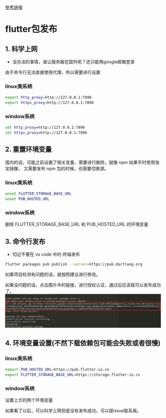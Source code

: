 [参考链接](https://www.kikt.top/posts/flutter/package/publish-fail/)

# flutter包发布

## 1. 科学上网

- 没办法的事情，谁让服务器在国外呢？还只能用google邮箱登录

由于命令行无法直接使用代理，所以需要进行设置

### linux类系统
```bash
export http_proxy=http://127.0.0.1:7890
export https_proxy=http://127.0.0.1:7890
```

### window系统
```bat
set http_proxy=http://127.0.0.1:7890
set https_proxy=http://127.0.0.1:7890
```

## 2. 重置环境变量
国内的话，可能之前设置了相关变量，需要进行删除，就像 npm 如果平时使用淘宝镜像， 又需要发布 npm 包的时候，也需要切换源。

### linux类系统
```bash
unset FLUTTER_STORAGE_BASE_URL
unset PUB_HOSTED_URL
```
### window系统

删除 FLUTTER_STORAGE_BASE_URL 和 PUB_HOSTED_URL 的环境变量

## 3. 命令行发布

- 切记不要在 vs code 中的 终端发布
```bash
flutter packages pub publish --server=https://pub.dartlang.org
```

如果项目检测有问题的话，就按照建议进行修改。

如果没问题的话，点击图片中的链接，进行授权认证，通过后应该就可以发布成功了。
<img src="./screenshot/1.jpg" /> 

## 4. 环境变量设置(不然下载依赖包可能会失败或者很慢)

### linux类系统
```bash
export PUB_HOSTED_URL=https://pub.flutter-io.cn
export FLUTTER_STORAGE_BASE_URL=https://storage.flutter-io.cn
```

### window系统
设置上方的两个环境变量

如果看了以后，可以科学上网但是没有发布成功，可以提issue联系我。